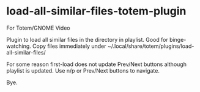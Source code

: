 # load-all-similar-files-totem-plugin

For Totem/GNOME Video

Plugin to load all similar files in the directory in playlist. Good for binge-watching.
Copy files immediately under ~/.local/share/totem/plugins/load-all-similar-files/

For some reason first-load does not update Prev/Next buttons although playlist is updated.
Use n/p or Prev/Next buttons to navigate.

Bye.
